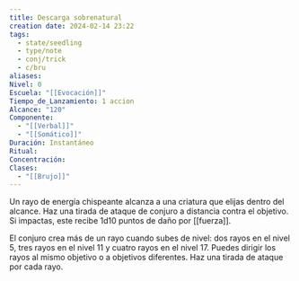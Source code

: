 ```yaml
---
title: Descarga sobrenatural
creation date: 2024-02-14 23:22
tags:
  - state/seedling
  - type/note
  - conj/trick
  - c/bru
aliases: 
Nivel: 0
Escuela: "[[Evocación]]"
Tiempo_de_Lanzamiento: 1 accion
Alcance: "120"
Componente:
  - "[[Verbal]]"
  - "[[Somático]]"
Duración: Instantáneo
Ritual: 
Concentración: 
Clases:
  - "[[Brujo]]"
---
```

Un rayo de energía chispeante alcanza a una criatura que elijas dentro del alcance. Haz una tirada de ataque de conjuro a distancia contra el objetivo. Si impactas, este recibe 1d10 puntos de daño por [[fuerza]].

El conjuro crea más de un rayo cuando subes de nivel: dos rayos en el nivel 5, tres rayos en el nivel 11 y cuatro rayos en el nivel 17. Puedes dirigir los rayos al mismo objetivo o a objetivos diferentes. Haz una tirada de ataque por cada rayo.
